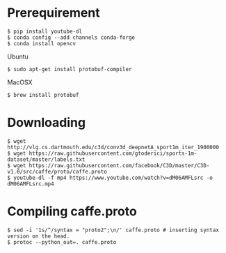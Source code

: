 # Prerequirement

```
$ pip install youtube-dl
$ conda config --add channels conda-forge  
$ conda install opencv
```

Ubuntu

```
$ sudo apt-get install protobuf-compiler
```

MacOSX

```
$ brew install protobuf
```

# Downloading

```
$ wget http://vlg.cs.dartmouth.edu/c3d/conv3d_deepnetA_sport1m_iter_1900000
$ wget https://raw.githubusercontent.com/gtoderici/sports-1m-dataset/master/labels.txt
$ wget https://raw.githubusercontent.com/facebook/C3D/master/C3D-v1.0/src/caffe/proto/caffe.proto
$ youtube-dl -f mp4 https://www.youtube.com/watch?v=dM06AMFLsrc -o dM06AMFLsrc.mp4
```

# Compiling caffe.proto

```
$ sed -i '1s/^/syntax = "proto2";\n/' caffe.proto # inserting syntax version on the head.
$ protoc --python_out=. caffe.proto
```